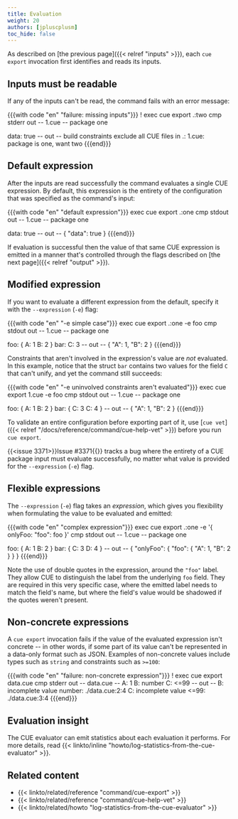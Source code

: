 ```yaml
---
title: Evaluation
weight: 20
authors: [jpluscplusm]
toc_hide: false
---
```


As described on [the previous page]({{< relref "inputs" >}}), each `cue export`
invocation first identifies and reads its inputs.

<!--more-->

## Inputs must be readable

If any of the inputs can't be read, the command fails with an error message:

<!-- This example can't be a simple named file, as the current directory's name
     gets included in the error message, which looks odd. -->
{{{with code "en" "failure: missing inputs"}}}
! exec cue export .:two
cmp stderr out
-- 1.cue --
package one

data: true
-- out --
build constraints exclude all CUE files in .:
    1.cue: package is one, want two
{{{end}}}

## Default expression

After the inputs are read successfully the command evaluates a single CUE
expression.
By default, this expression is the entirety of the configuration that was
specified as the command's input:

{{{with code "en" "default expression"}}}
exec cue export .:one
cmp stdout out
-- 1.cue --
package one

data: true
-- out --
{
    "data": true
}
{{{end}}}

If evaluation is successful then the value of that same CUE expression is
emitted in a manner that's controlled through the flags described on
[the next page]({{< relref "output" >}}).

## Modified expression

If you want to evaluate a different expression from the default,
specify it with the `--expression` (`-e`) flag:

{{{with code "en" "-e simple case"}}}
exec cue export .:one -e foo
cmp stdout out
-- 1.cue --
package one

foo: {
	A: 1
	B: 2
}
bar: C: 3
-- out --
{
    "A": 1,
    "B": 2
}
{{{end}}}

Constraints that aren't involved in the expression's value are *not* evaluated.
In this example, notice that the struct `bar` contains two values for the field
`C` that can't unify, and yet the command still succeeds:

{{{with code "en" "-e uninvolved constraints aren't evaluated"}}}
exec cue export 1.cue -e foo
cmp stdout out
-- 1.cue --
package one

foo: {
	A: 1
	B: 2
}
bar: {
	C: 3
	C: 4
}
-- out --
{
    "A": 1,
    "B": 2
}
{{{end}}}

To validate an entire configuration before exporting part of it, use
[`cue vet`]({{< relref "/docs/reference/command/cue-help-vet" >}}) before you
run `cue export`.

{{<issue 3371>}}Issue #3371{{</issue>}} tracks a bug where the entirety of a
CUE package input must evaluate successfully, no matter what value is provided
for the `--expression` (`-e`) flag.

## Flexible expressions

The `--expression` (`-e`) flag takes an *expression*, which gives you flexibility
when formulating the value to be evaluated and emitted:

{{{with code "en" "complex expression"}}}
exec cue export .:one -e '{ onlyFoo: "foo": foo }'
cmp stdout out
-- 1.cue --
package one

foo: {
	A: 1
	B: 2
}
bar: {
	C: 3
	D: 4
}
-- out --
{
    "onlyFoo": {
        "foo": {
            "A": 1,
            "B": 2
        }
    }
}
{{{end}}}

Note the use of double quotes in the expression, around the `"foo"` label.
They allow CUE to distinguish the label from the underlying `foo` field.
They are required in this very specific case, where the emitted label needs to
match the field's name, but where the field's value would be shadowed if the
quotes weren't present.

## Non-concrete expressions

A `cue export` invocation fails if the value of the evaluated expression isn't
concrete -- in other words, if some part of its value can't be represented in a
data-only format such as JSON. Examples of non-concrete values include types
such as `string` and constraints such as `>=100`:

{{{with code "en" "failure: non-concrete expression"}}}
! exec cue export data.cue
cmp stderr out
-- data.cue --
A: 1
B: number
C: <=99
-- out --
B: incomplete value number:
    ./data.cue:2:4
C: incomplete value <=99:
    ./data.cue:3:4
{{{end}}}

## Evaluation insight

The CUE evaluator can emit statistics about each evaluation it performs.
For more details, read
{{< linkto/inline "howto/log-statistics-from-the-cue-evaluator" >}}.

## Related content

- {{< linkto/related/reference "command/cue-export" >}}
- {{< linkto/related/reference "command/cue-help-vet" >}}
- {{< linkto/related/howto     "log-statistics-from-the-cue-evaluator" >}}
